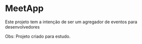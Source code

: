 # MeetApp

Este projeto tem a intenção de ser um agregador de eventos para desenvolvedores

Obs: Projeto criado para estudo.
